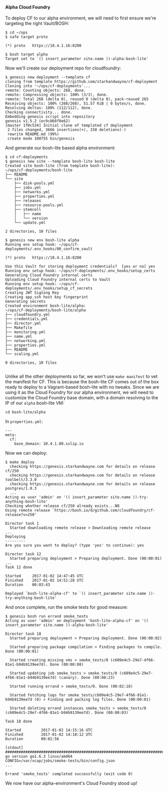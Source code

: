 #### Alpha Cloud Foundry

To deploy CF to our alpha environment, we will need to first ensure we're targeting the right
Vault/BOSH:

```
$ cd ~/ops
$ safe target proto

(*) proto	https://10.4.1.16:8200

$ bosh target alpha
Target set to `(( insert_parameter site.name ))-alpha-bosh-lite'
```

Now we'll create our deployment repo for cloudfoundry:

```
$ genesis new deployment --template cf
cloning from template https://github.com/starkandwayne/cf-deployment
Cloning into '~/ops/cf-deployments'...
remote: Counting objects: 268, done.
remote: Compressing objects: 100% (3/3), done.
remote: Total 268 (delta 0), reused 0 (delta 0), pack-reused 265
Receiving objects: 100% (268/268), 51.57 KiB | 0 bytes/s, done.
Resolving deltas: 100% (112/112), done.
Checking connectivity... done.
Embedding genesis script into repository
genesis v1.5.2 (ec9c868f8e62)
[master 1f0c534] Initial clone of templated cf deployment
 2 files changed, 3666 insertions(+), 150 deletions(-)
 rewrite README.md (99%)
 create mode 100755 bin/genesis
```

And generate our bosh-lite based alpha environment:

```
$ cd cf-deployments
$ genesis new site --template bosh-lite bosh-lite
Created site bosh-lite (from template bosh-lite):
~/ops/cf-deployments/bosh-lite
├── README
└── site
    ├── disk-pools.yml
    ├── jobs.yml
    ├── networks.yml
    ├── properties.yml
    ├── releases
    ├── resource-pools.yml
    ├── stemcell
    │   ├── name
    │   └── version
    └── update.yml

2 directories, 10 files

$ genesis new env bosh-lite alpha
Running env setup hook: ~/ops/cf-deployments/.env_hooks/00_confirm_vault

(*) proto	https://10.4.1.16:8200

Use this Vault for storing deployment credentials?  [yes or no] yes
Running env setup hook: ~/ops/cf-deployments/.env_hooks/setup_certs
Generating Cloud Foundry internal certs
Uploading Cloud Foundry internal certs to Vault
Running env setup hook: ~/ops/cf-deployments/.env_hooks/setup_cf_secrets
Creating JWT Signing Key
Creating app_ssh host key fingerprint
Generating secrets
Created environment bosh-lite/alpha:
~/ops/cf-deployments/bosh-lite/alpha
├── cloudfoundry.yml
├── credentials.yml
├── director.yml
├── Makefile
├── monitoring.yml
├── name.yml
├── networking.yml
├── properties.yml
├── README
└── scaling.yml

0 directories, 10 files


```

Unlike all the other deployments so far, we won't use `make manifest` to vet the manifest for CF. This is because the bosh-lite CF comes out of the box ready to deploy to a Vagrant-based bosh-lite with no tweaks.  Since we are using it as the Cloud Foundry for our alpha environment, we will need to customize the Cloud Foundry base domain, with a domain resolving to the IP of our `alpha` bosh-lite VM:

```
cd bosh-lite/alpha
```
In `properties.yml`:

```
---
meta:
  cf:
    base_domain: 10.4.1.80.sslip.io
```

Now we can deploy:

```
$ make deploy
  checking https://genesis.starkandwayne.com for details on release cf/250
  checking https://genesis.starkandwayne.com for details on release toolbelt/3.3.0
  checking https://genesis.starkandwayne.com for details on release postgres/1.0.3
  ...
Acting as user 'admin' on '(( insert_parameter site.name ))-try-anything-bosh-lite'
Checking whether release cf/250 already exists...NO
Using remote release `https://bosh.io/d/github.com/cloudfoundry/cf-release?v=250'

Director task 1
  Started downloading remote release > Downloading remote release
...
Deploying
---------
Are you sure you want to deploy? (type 'yes' to continue): yes

Director task 12
  Started preparing deployment > Preparing deployment. Done (00:00:01)
...
Task 12 done

Started		2017-01-02 14:47:45 UTC
Finished	2017-01-02 14:51:28 UTC
Duration	00:03:43

Deployed `bosh-lite-alpha-cf' to `(( insert_parameter site.name ))-try-anything-bosh-lite'
```

And once complete, run the smoke tests for good measure:

```
$ genesis bosh run errand smoke_tests
Acting as user 'admin' on deployment 'bosh-lite-alpha-cf' on '(( insert_parameter site.name ))-alpha-bosh-lite'

Director task 18
  Started preparing deployment > Preparing deployment. Done (00:00:02)

  Started preparing package compilation > Finding packages to compile. Done (00:00:01)

  Started creating missing vms > smoke_tests/0 (c609e4c5-29e7-4f66-81e1-b94b9139ee7d). Done (00:00:08)

  Started updating job smoke_tests > smoke_tests/0 (c609e4c5-29e7-4f66-81e1-b94b9139ee7d) (canary). Done (00:00:23)

  Started running errand > smoke_tests/0. Done (00:02:18)

  Started fetching logs for smoke_tests/c609e4c5-29e7-4f66-81e1-b94b9139ee7d (0) > Finding and packing log files. Done (00:00:01)

  Started deleting errand instances smoke_tests > smoke_tests/0 (c609e4c5-29e7-4f66-81e1-b94b9139ee7d). Done (00:00:03)

Task 18 done

Started         2017-01-02 14:15:16 UTC
Finished        2017-01-02 14:18:12 UTC
Duration        00:02:56

[stdout]
################################################################################################################
go version go1.6.3 linux/amd64
CONFIG=/var/vcap/jobs/smoke-tests/bin/config.json
...

Errand 'smoke_tests' completed successfully (exit code 0)
```

We now have our alpha-environment's Cloud Foundry stood up!
